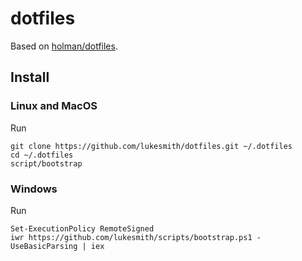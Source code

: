 # dotfiles

Based on [holman/dotfiles](https://github.com/holman/dotfiles).

## Install

### Linux and MacOS

Run

```shell
git clone https://github.com/lukesmith/dotfiles.git ~/.dotfiles
cd ~/.dotfiles
script/bootstrap
```

### Windows

Run

```shell
Set-ExecutionPolicy RemoteSigned
iwr https://github.com/lukesmith/scripts/bootstrap.ps1 -UseBasicParsing | iex
```